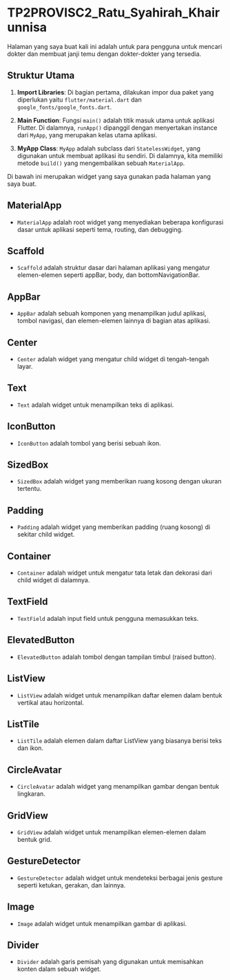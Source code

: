 # TP2PROVISC2_Ratu_Syahirah_Khairunnisa

Halaman yang saya buat kali ini adalah untuk para pengguna untuk mencari dokter dan membuat janji temu dengan dokter-dokter yang tersedia.

## Struktur Utama

1. **Import Libraries**: Di bagian pertama, dilakukan impor dua paket yang diperlukan yaitu `flutter/material.dart` dan `google_fonts/google_fonts.dart`.

2. **Main Function**: Fungsi `main()` adalah titik masuk utama untuk aplikasi Flutter. Di dalamnya, `runApp()` dipanggil dengan menyertakan instance dari `MyApp`, yang merupakan kelas utama aplikasi.

3. **MyApp Class**: `MyApp` adalah subclass dari `StatelessWidget`, yang digunakan untuk membuat aplikasi itu sendiri. Di dalamnya, kita memiliki metode `build()` yang mengembalikan sebuah `MaterialApp`.

Di bawah ini merupakan widget yang saya gunakan pada halaman yang saya buat.
## MaterialApp
- `MaterialApp` adalah root widget yang menyediakan beberapa konfigurasi dasar untuk aplikasi seperti tema, routing, dan debugging.

## Scaffold
- `Scaffold` adalah struktur dasar dari halaman aplikasi yang mengatur elemen-elemen seperti appBar, body, dan bottomNavigationBar.

## AppBar
- `AppBar` adalah sebuah komponen yang menampilkan judul aplikasi, tombol navigasi, dan elemen-elemen lainnya di bagian atas aplikasi.

## Center
- `Center` adalah widget yang mengatur child widget di tengah-tengah layar.

## Text
- `Text` adalah widget untuk menampilkan teks di aplikasi.

## IconButton
- `IconButton` adalah tombol yang berisi sebuah ikon.

## SizedBox
- `SizedBox` adalah widget yang memberikan ruang kosong dengan ukuran tertentu.

## Padding
- `Padding` adalah widget yang memberikan padding (ruang kosong) di sekitar child widget.

## Container
- `Container` adalah widget untuk mengatur tata letak dan dekorasi dari child widget di dalamnya.

## TextField
- `TextField` adalah input field untuk pengguna memasukkan teks.

## ElevatedButton
- `ElevatedButton` adalah tombol dengan tampilan timbul (raised button).

## ListView
- `ListView` adalah widget untuk menampilkan daftar elemen dalam bentuk vertikal atau horizontal.

## ListTile
- `ListTile` adalah elemen dalam daftar ListView yang biasanya berisi teks dan ikon.

## CircleAvatar
- `CircleAvatar` adalah widget yang menampilkan gambar dengan bentuk lingkaran.

## GridView
- `GridView` adalah widget untuk menampilkan elemen-elemen dalam bentuk grid.

## GestureDetector
- `GestureDetector` adalah widget untuk mendeteksi berbagai jenis gesture seperti ketukan, gerakan, dan lainnya.

## Image
- `Image` adalah widget untuk menampilkan gambar di aplikasi.

## Divider
- `Divider` adalah garis pemisah yang digunakan untuk memisahkan konten dalam sebuah widget.
